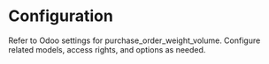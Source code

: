 # Configuration

Refer to Odoo settings for purchase_order_weight_volume. Configure related models, access rights, and options as needed.
